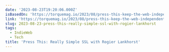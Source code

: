 ```yaml
---
date: '2023-08-23T19:20:06.000Z'
isBasedOn: 'https://torquemag.io/2023/08/press-this-keep-the-web-independent/'
link: 'https://torquemag.io/2023/08/press-this-keep-the-web-independent/'
slug: 2023-08-23-press-this-really-simple-ssl-with-rogier-lankhorst
tags:
  - IndieWeb
  - Tech
title: 'Press This: Really Simple SSL with Rogier Lankhorst'
---
```


